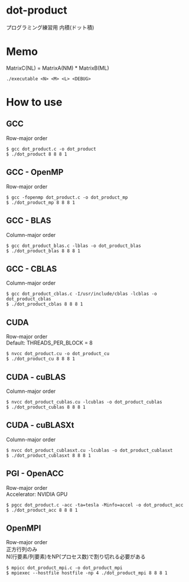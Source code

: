 # dot-product
プログラミング練習用 内積(ドット積)

# Memo
MatrixC(NL) = MatrixA(NM) * MatrixB(ML)
```
./executable <N> <M> <L> <DEBUG>
```

# How to use
## GCC
Row-major order
```
$ gcc dot_product.c -o dot_product
$ ./dot_product 8 8 8 1
```

## GCC - OpenMP
Row-major order
```
$ gcc -fopenmp dot_product.c -o dot_product_mp
$ ./dot_product_mp 8 8 8 1
```

## GCC - BLAS
Column-major order
```
$ gcc dot_product_blas.c -lblas -o dot_product_blas
$ ./dot_product_blas 8 8 8 1
```

## GCC - CBLAS
Column-major order
```
$ gcc dot_product_cblas.c -I/usr/include/cblas -lcblas -o dot_product_cblas
$ ./dot_product_cblas 8 8 8 1
```

## CUDA
Row-major order  
Default: THREADS_PER_BLOCK = 8
```
$ nvcc dot_product.cu -o dot_product_cu
$ ./dot_product_cu 8 8 8 1
```

## CUDA - cuBLAS
Column-major order
```
$ nvcc dot_product_cublas.cu -lcublas -o dot_product_cublas
$ ./dot_product_cublas 8 8 8 1
```

## CUDA - cuBLASXt
Column-major order
```
$ nvcc dot_product_cublasxt.cu -lcublas -o dot_product_cublasxt
$ ./dot_product_cublasxt 8 8 8 1
```

## PGI - OpenACC
Row-major order  
Accelerator: NVIDIA GPU
```
$ pgcc dot_product.c -acc -ta=tesla -Minfo=accel -o dot_product_acc
$ ./dot_product_acc 8 8 8 1
```

## OpenMPI
Row-major order  
正方行列のみ  
N(行要素/列要素)をNP(プロセス数)で割り切れる必要がある
```
$ mpicc dot_product_mpi.c -o dot_product_mpi
$ mpiexec --hostfile hostfile -np 4 ./dot_product_mpi 8 8 8 1
```

